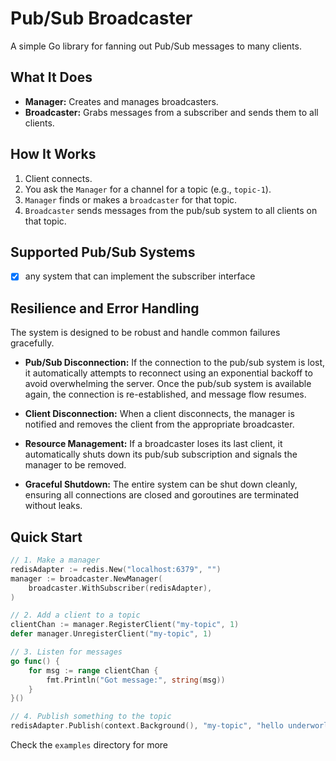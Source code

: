 # Pub/Sub Broadcaster

A simple Go library for fanning out Pub/Sub messages to many clients. 

## What It Does

*   **Manager:** Creates and manages broadcasters.
*   **Broadcaster:** Grabs messages from a subscriber and sends them to all clients.

## How It Works

1.  Client connects.
2.  You ask the `Manager` for a channel for a topic (e.g., `topic-1`).
3.  `Manager` finds or makes a `broadcaster` for that topic.
4.  `Broadcaster` sends messages from the pub/sub system to all clients on that topic.

## Supported Pub/Sub Systems

*   [x] any system that can implement the subscriber interface

## Resilience and Error Handling

The system is designed to be robust and handle common failures gracefully.

*   **Pub/Sub Disconnection:** If the connection to the pub/sub system is lost, it automatically attempts to reconnect using an exponential backoff to avoid overwhelming the server. Once the pub/sub system is available again, the connection is re-established, and message flow resumes.

*   **Client Disconnection:** When a client disconnects, the manager is notified and removes the client from the appropriate broadcaster.

*   **Resource Management:** If a broadcaster loses its last client, it automatically shuts down its pub/sub subscription and signals the manager to be removed.

*   **Graceful Shutdown:** The entire system can be shut down cleanly, ensuring all connections are closed and goroutines are terminated without leaks.

## Quick Start

```go
// 1. Make a manager
redisAdapter := redis.New("localhost:6379", "")
manager := broadcaster.NewManager(
    broadcaster.WithSubscriber(redisAdapter),
)

// 2. Add a client to a topic
clientChan := manager.RegisterClient("my-topic", 1)
defer manager.UnregisterClient("my-topic", 1)

// 3. Listen for messages
go func() {
    for msg := range clientChan {
        fmt.Println("Got message:", string(msg))
    }
}()

// 4. Publish something to the topic
redisAdapter.Publish(context.Background(), "my-topic", "hello underworld")
```

Check the `examples` directory for more